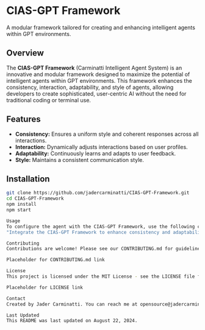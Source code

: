 # CIAS-GPT Framework

A modular framework tailored for creating and enhancing intelligent agents within GPT environments.

## Overview

The **CIAS-GPT Framework** (Carminatti Intelligent Agent System) is an innovative and modular framework designed to maximize the potential of intelligent agents within GPT environments. This framework enhances the consistency, interaction, adaptability, and style of agents, allowing developers to create sophisticated, user-centric AI without the need for traditional coding or terminal use.

## Features

- **Consistency:** Ensures a uniform style and coherent responses across all interactions.
- **Interaction:** Dynamically adjusts interactions based on user profiles.
- **Adaptability:** Continuously learns and adapts to user feedback.
- **Style:** Maintains a consistent communication style.

## Installation

```bash
git clone https://github.com/jadercarminatti/CIAS-GPT-Framework.git
cd CIAS-GPT-Framework
npm install
npm start

Usage
To configure the agent with the CIAS-GPT Framework, use the following command:
"Integrate the CIAS-GPT Framework to enhance consistency and adaptability in responses. Apply predefined styles and customize interactions based on user feedback and preferences."

Contributing
Contributions are welcome! Please see our CONTRIBUTING.md for guidelines.

Placeholder for CONTRIBUTING.md link

License
This project is licensed under the MIT License - see the LICENSE file for details.

Placeholder for LICENSE link

Contact
Created by Jader Carminatti. You can reach me at opensource@jadercarminatti.com 

Last Updated
This README was last updated on August 22, 2024.
